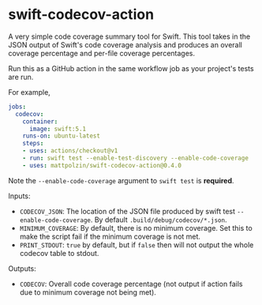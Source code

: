 # swift-codecov-action

A very simple code coverage summary tool for Swift. This tool takes in the JSON output of Swift's code coverage analysis and produces an overall coverage percentage and per-file coverage percentages.

Run this as a GitHub action in the same workflow job as your project's tests are run.

For example,
```yaml
jobs:
  codecov:
    container:
      image: swift:5.1
    runs-on: ubuntu-latest
    steps:
    - uses: actions/checkout@v1
    - run: swift test --enable-test-discovery --enable-code-coverage
    - uses: mattpolzin/swift-codecov-action@0.4.0
```

Note the `--enable-code-coverage` argument to `swift test` is **required**.

Inputs:
- `CODECOV_JSON`: The location of the JSON file produced by swift test `--enable-code-coverage`. By default `.build/debug/codecov/*.json`.
- `MINIMUM_COVERAGE`: By default, there is no minimum coverage. Set this to make the script fail if the minimum coverage is not met.
- `PRINT_STDOUT`: `true` by default, but if `false` then will not output the whole codecov table to stdout.

Outputs:
- `CODECOV`: Overall code coverage percentage (not output if action fails due to minimum coverage not being met).
